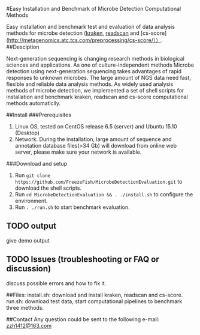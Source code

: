 #Easy Installation and Benchmark of Microbe Detection Computational Methods

Easy installation and benchmark test and evaluation of data analysis methods for microbe detection ([kraken](https://ccb.jhu.edu/software/kraken/), [readscan](http://cbrc.kaust.edu.sa/readscan/) and [cs-score](http://metagenomics.atc.tcs.com/preprocessing/cs-score/））.
##Desciption

Next-generation sequencing is changing research methods in biological sciences and applications. As one of culture-independent methods  Microbe detection using next-generation sequencing takes advantages of rapid responses to unknown microbes. The large amount of NGS data need fast, flexible and reliable data analysis methods. As widely used analysis methods of microbe detection, we implemented a set of shell scripts for installation and benchmark kraken, readscan and cs-score computational methods automaticlly. 

##Install
###Prerequisites
1. Linux OS, tested on CentOS release 6.5 (server) and Ubuntu 15.10 (Desktop)
2. Network. During the installation, large amount of sequence and annotation database files(>34 Gb) will download from online web server, please make sure your network is available.

###Download and setup
1. Run `git clone https://github.com/FreezeFish/MicrobeDetectionEvaluation.git` to download the shell scripts.
2. Run `cd MicrobeDetectionEvaluation && . ./install.sh` to configure the environment.
3. Run `. ./run.sh` to start benchmark evaluation.

## TODO output
give demo output  

## TODO Issues (troubleshooting or FAQ or discussion)
discuss possible errors and how to fix it.

##Files:
install.sh: download and install kraken, readscan and cs-score. 
run.sh: download test data, start computational pipelines to benchmark three methods.

##Contact
Any question could be sent to the following e-mail:
zzh1412@163.com
